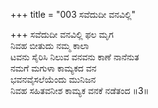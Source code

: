 +++
title = "003 ಸವೆದುದೀ ವನವಿಲ್ಲಿ"

+++
ಸವೆದುದೀ ವನವಿಲ್ಲಿ ಫಲ ಮೃಗ  
ನಿವಹ ಬೀತುದು ನಮ್ಮ ಕಾಲಾ  
ಟವನು ಸೈರಿಸಿ ನಿಲುವ ವನವನು ಕಾಣೆ ನಾನೆನುತ   
ನಮಗೆ ಮಗುಳಾ ಕಾಮ್ಯಕದ ವನ  
ಭವನವೈಸಲೆಯೆಂದು ಮುನಿಜನ  
ನಿವಹ ಸಹಿತವನೀಶ ಕಾಮ್ಯಕ ವನಕೆ ನಡೆತಂದ      ॥3॥
